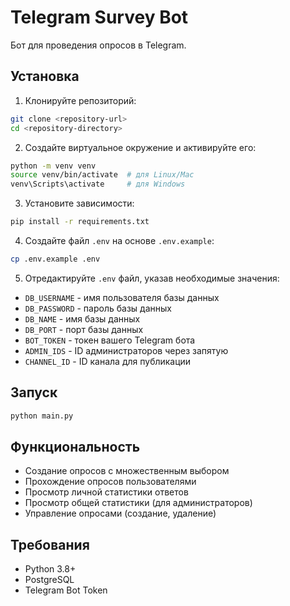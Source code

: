 # Telegram Survey Bot

Бот для проведения опросов в Telegram.

## Установка

1. Клонируйте репозиторий:
```bash
git clone <repository-url>
cd <repository-directory>
```

2. Создайте виртуальное окружение и активируйте его:
```bash
python -m venv venv
source venv/bin/activate  # для Linux/Mac
venv\Scripts\activate     # для Windows
```

3. Установите зависимости:
```bash
pip install -r requirements.txt
```

4. Создайте файл `.env` на основе `.env.example`:
```bash
cp .env.example .env
```

5. Отредактируйте `.env` файл, указав необходимые значения:
- `DB_USERNAME` - имя пользователя базы данных
- `DB_PASSWORD` - пароль базы данных
- `DB_NAME` - имя базы данных
- `DB_PORT` - порт базы данных
- `BOT_TOKEN` - токен вашего Telegram бота
- `ADMIN_IDS` - ID администраторов через запятую
- `CHANNEL_ID` - ID канала для публикации

## Запуск

```bash
python main.py
```

## Функциональность

- Создание опросов с множественным выбором
- Прохождение опросов пользователями
- Просмотр личной статистики ответов
- Просмотр общей статистики (для администраторов)
- Управление опросами (создание, удаление)

## Требования

- Python 3.8+
- PostgreSQL
- Telegram Bot Token 